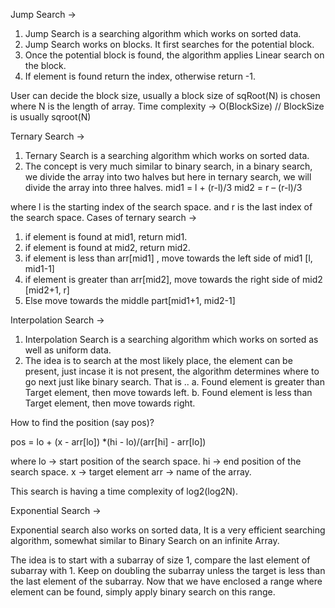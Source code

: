 Jump Search ->

1. Jump Search is a searching algorithm which works on sorted data.
2. Jump Search works on blocks. It first searches for the potential block.
3. Once the potential block is found, the algorithm applies Linear search on the block.
4. If element is found return the index, otherwise return -1.

User can decide the block size, usually a block size of sqRoot(N) is chosen where N is
the length of array.
Time complexity -> O(BlockSize) // BlockSize is usually sqroot(N)

Ternary Search ->

1. Ternary Search is a searching algorithm which works on sorted data.
2. The concept is very much similar to binary search, in a binary search,
   we divide the array into two halves but here in ternary search, we will divide the
   array into three halves.
   mid1 = l + (r-l)/3
   mid2 = r – (r-l)/3

where l is the starting index of the search space.
and r is the last index of the search space.
Cases of ternary search ->

1. if element is found at mid1, return mid1.
2. if element is found at mid2, return mid2.
3. if element is less than arr[mid1] , move towards the left side of mid1 [l, mid1-1]
4. if element is greater than arr[mid2], move towards the right side of mid2 [mid2+1, r]
5. Else move towards the middle part[mid1+1, mid2-1]

Interpolation Search ->

1. Interpolation Search is a searching algorithm which works on sorted as well as uniform data.
2. The idea is to search at the most likely place, the element can be present, just incase it
   is not present, the algorithm determines where to go next just like binary search.
   That is ..
   a. Found element is greater than Target element, then move towards left.
   b. Found element is less than Target element, then move towards right.

How to find the position (say pos)?

pos = lo + (x - arr[lo]) \*(hi - lo)/(arr[hi] - arr[lo])

where lo -> start position of the search space.
hi -> end position of the search space.
x -> target element
arr -> name of the array.

This search is having a time complexity of log2(log2N).

Exponential Search ->

Exponential search also works on sorted data, It is a very efficient searching
algorithm, somewhat similar to Binary Search on an infinite Array.

The idea is to start with a subarray of size 1, compare the last element of subarray with 1.
Keep on doubling the subarray unless the target is less than the last element of the subarray.
Now that we have enclosed a range where element can be found, simply apply binary search on this
range.
